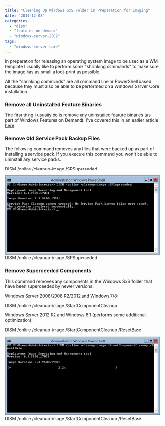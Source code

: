 ```yaml
---
title: "Cleaning Up Windows SxS Folder in Preparation for Imaging"
date: "2014-12-08"
categories:
  - "dism"
  - "features-on-demand"
  - "windows-server-2012"
tags:
  - "windows-server-core"
---
```


In preparation for releasing an operating system image to be used as a WM template I usually like to perform some "shrinking commands" to make sure the image has as small a foot-print as possible.

All the "shrinking commands" are all command line or PowerShell based because they must also be able to be performed on a Windows Server Core installation.

### Remove all Uninstalled Feature Binaries

The first thing I usually do is remove any uninstalled feature binaries (as part of Windows Features on Demand). I've covered this in an earlier article [here](https://dscottraynsford.wordpress.com/2014/12/05/remove-all-uninstalled-feature-binaries/ "Remove all Uninstalled Feature Binaries").

### Remove Old Service Pack Backup Files

The following command removes any files that were backed up as part of installing a service pack. If you execute this command you won't be able to uninstall any service packs.

DISM /online /cleanup-image /SPSuperseded

[![DISM /online /cleanup-image /SPSuperseded](/images/ss_dism_spsuperseded.png?w=660)](/images/ss_dism_spsuperseded.png)
DISM /online /cleanup-image /SPSuperseded

### Remove Superceeded Components

This command removes any components in the Windows SxS folder that have been superceeded by newer versions.

Windows Server 2008/2008 R2/2012 and Windows 7/8:

DISM /online /cleanup-image /StartComponentCleanup

Windows Server 2012 R2 and Windows 8.1 (performs some additional optimization):

DISM /online /cleanup-image /StartComponentCleanup /ResetBase

[![DISM /online /cleanup-image /StartComponentCleanup /ResetBase](/images/ss_dism_startcomponentcleanup_resetbase.png?w=660)](/images/ss_dism_startcomponentcleanup_resetbase.png)
DISM /online /cleanup-image /StartComponentCleanup /ResetBase

